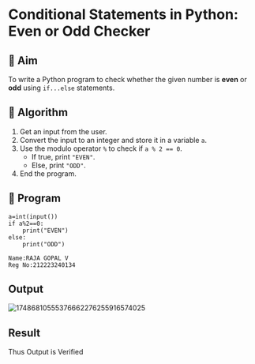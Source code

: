 # Conditional Statements in Python: Even or Odd Checker

## 🎯 Aim
To write a Python program to check whether the given number is **even** or **odd** using `if...else` statements.

## 🧠 Algorithm
1. Get an input from the user.
2. Convert the input to an integer and store it in a variable `a`.
3. Use the modulo operator `%` to check if `a % 2 == 0`.
   - If true, print `"EVEN"`.
   - Else, print `"ODD"`.
4. End the program.

## 🧾 Program
```
a=int(input())
if a%2==0:
    print("EVEN")
else:
    print("ODD")
```
```
Name:RAJA GOPAL V
Reg No:212223240134
```
## Output

![17486810555376662276255916574025](https://github.com/user-attachments/assets/7aefb97f-e676-4f0b-bc17-4c463954dcb2)



## Result
Thus Output is Verified
